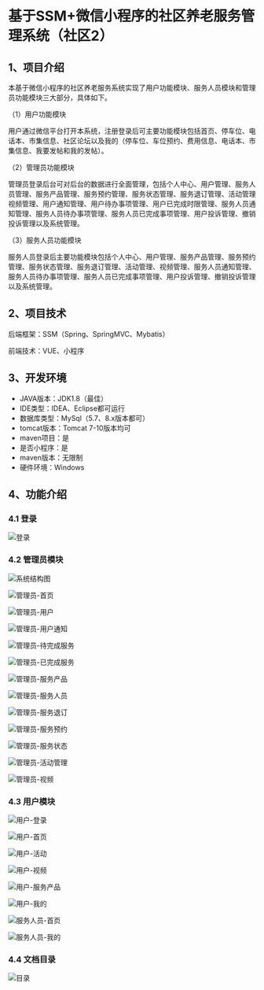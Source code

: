 # 基于SSM+微信小程序的社区养老服务管理系统（社区2）



## 1、项目介绍

本基于微信小程序的社区养老服务系统实现了用户功能模块、服务人员模块和管理员功能模块三大部分，具体如下。

（1）用户功能模块

用户通过微信平台打开本系统，注册登录后可主要功能模块包括首页、停车位、电话本、市集信息、社区论坛以及我的（停车位、车位预约、费用信息、电话本、市集信息、我要发帖和我的发帖）。

（2）管理员功能模块

管理员登录后台可对后台的数据进行全面管理，包括个人中心、用户管理、服务人员管理、服务产品管理、服务预约管理、服务状态管理、服务退订管理、活动管理视频管理、用户通知管理、用户待办事项管理、用户已完成时限管理、服务人员通知管理、服务人员待办事项管理、服务人员已完成事项管理、用户投诉管理、撤销投诉管理以及系统管理。

（3）服务人员功能模块

服务人员登录后主要功能模块包括个人中心、用户管理、服务产品管理、服务预约管理、服务状态管理、服务退订管理、活动管理、视频管理、服务人员通知管理、服务人员待办事项管理、服务人员已完成事项管理、用户投诉管理、撤销投诉管理以及系统管理。

## 2、项目技术

后端框架：SSM（Spring、SpringMVC、Mybatis）

前端技术：VUE、小程序

## 3、开发环境

- JAVA版本：JDK1.8（最佳）
- IDE类型：IDEA、Eclipse都可运行
- 数据库类型：MySql（5.7、8.x版本都可） 
- tomcat版本：Tomcat 7-10版本均可
- maven项目：是
- 是否小程序：是
- maven版本：无限制
- 硬件环境：Windows


## 4、功能介绍

### 4.1 登录

![登录](https://www.codemarket.fun/202407252223595.png)

### 4.2 管理员模块

![系统结构图](https://www.codemarket.fun/202407252224140.png)

![管理员-首页](https://www.codemarket.fun/202407252224106.png)

![管理员-用户](https://www.codemarket.fun/202407252224119.png)

![管理员-用户通知](https://www.codemarket.fun/202407252224132.png)

![管理员-待完成服务](https://www.codemarket.fun/202407252224540.png)

![管理员-已完成服务](https://www.codemarket.fun/202407252224111.png)

![管理员-服务产品](https://www.codemarket.fun/202407252224625.png)

![管理员-服务人员](https://www.codemarket.fun/202407252224690.png)

![管理员-服务退订](https://www.codemarket.fun/202407252224777.png)

![管理员-服务预约](https://www.codemarket.fun/202407252224912.png)

![管理员-服务状态](https://www.codemarket.fun/202407252224025.png)

![管理员-活动管理](https://www.codemarket.fun/202407252224143.png)

![管理员-视频](https://www.codemarket.fun/202407252224271.png)

### 4.3 用户模块

![用户-登录](https://www.codemarket.fun/202407252223565.png)

![用户-首页](https://www.codemarket.fun/202407252223147.png)

![用户-活动](https://www.codemarket.fun/202407252223100.png)

![用户-视频](https://www.codemarket.fun/202407252223124.png)

![用户-服务产品](https://www.codemarket.fun/202407252223640.png)

![用户-我的](https://www.codemarket.fun/202407252223116.png)

![服务人员-首页](https://www.codemarket.fun/202407252223162.png)

![服务人员-我的](https://www.codemarket.fun/202407252223160.png)

### 4.4 文档目录

![目录](https://www.codemarket.fun/202407252223841.png)

